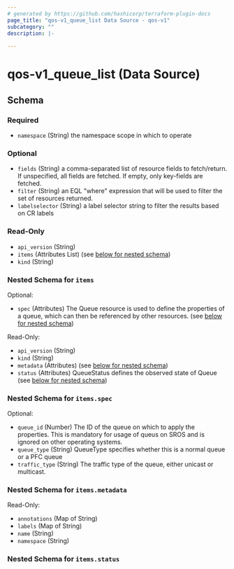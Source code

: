 ```yaml
---
# generated by https://github.com/hashicorp/terraform-plugin-docs
page_title: "qos-v1_queue_list Data Source - qos-v1"
subcategory: ""
description: |-
  
---
```


# qos-v1_queue_list (Data Source)





<!-- schema generated by tfplugindocs -->
## Schema

### Required

- `namespace` (String) the namespace scope in which to operate

### Optional

- `fields` (String) a comma-separated list of resource fields to fetch/return.  If unspecified, all fields are fetched.  If empty, only key-fields are fetched.
- `filter` (String) an EQL "where" expression that will be used to filter the set of resources returned.
- `labelselector` (String) a label selector string to filter the results based on CR labels

### Read-Only

- `api_version` (String)
- `items` (Attributes List) (see [below for nested schema](#nestedatt--items))
- `kind` (String)

<a id="nestedatt--items"></a>
### Nested Schema for `items`

Optional:

- `spec` (Attributes) The Queue resource is used to define the properties of a queue, which can then be referenced by other resources. (see [below for nested schema](#nestedatt--items--spec))

Read-Only:

- `api_version` (String)
- `kind` (String)
- `metadata` (Attributes) (see [below for nested schema](#nestedatt--items--metadata))
- `status` (Attributes) QueueStatus defines the observed state of Queue (see [below for nested schema](#nestedatt--items--status))

<a id="nestedatt--items--spec"></a>
### Nested Schema for `items.spec`

Optional:

- `queue_id` (Number) The ID of the queue on which to apply the properties.  This is mandatory for usage of queus on SROS and is ignored on other operating systems.
- `queue_type` (String) QueueType specifies whether this is a normal queue or a PFC queue
- `traffic_type` (String) The traffic type of the queue, either unicast or multicast.


<a id="nestedatt--items--metadata"></a>
### Nested Schema for `items.metadata`

Read-Only:

- `annotations` (Map of String)
- `labels` (Map of String)
- `name` (String)
- `namespace` (String)


<a id="nestedatt--items--status"></a>
### Nested Schema for `items.status`
